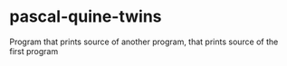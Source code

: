 # pascal-quine-twins
Program that prints source of another program, that prints source of the first program
